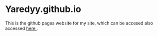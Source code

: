# Yaredyy.github.io

This is the github pages website for my site, which can be accesed also accessed <a href="aredyy.github.io"> here </a>.
